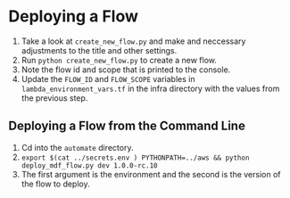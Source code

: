 # Deploying a Flow
1. Take a look at `create_new_flow.py` and make and neccessary adjustments to the title and other settings.
2. Run `python create_new_flow.py` to create a new flow.
3. Note the flow id and scope that is printed to the console.
4. Update the `FLOW_ID` and `FLOW_SCOPE` variables in `lambda_environment_vars.tf` in the infra directory with the values from the previous step.

## Deploying a Flow from the Command Line
1. Cd into the `automate` directory.
2. `export $(cat ../secrets.env ) PYTHONPATH=../aws && python deploy_mdf_flow.py dev 1.0.0-rc.10`
3. The first argument is the environment and the second is the version of the flow to deploy.

